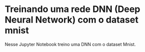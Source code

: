 # Treinando uma rede DNN (Deep Neural Network) com o dataset mnist

Nesse Jupyter Notebook treino uma DNN com o dataset Mnist.
